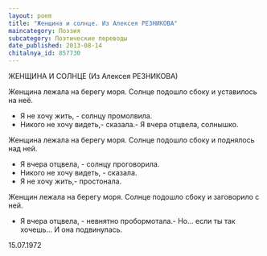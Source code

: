 ```yaml
---
layout: poem
title: "Женщина и солнце. Из Алексея РЕЗНИКОВА"
maincategory: Поэзия
subcategory: Поэтические переводы
date_published: 2013-08-14
chitalnya_id: 857730
---
```




ЖЕНЩИНА И СОЛНЦЕ
(Из Алексея РЕЗНИКОВА)

Женщина лежала на берегу моря.
Солнце подошло сбоку и уставилось на неё.

- Я не хочу жить, - солнцу промолвила.
- Никого не хочу видеть,- сказала.-
Я вчера отцвела, солнышко.

Женщина лежала на берегу моря.
Солнце подошло сбоку и поднялось над ней.

- Я вчера отцвела, - солнцу проговорила.
- Никого не хочу видеть, - сказала.
- Я не хочу жить,- простонала.

Женщин лежала на берегу моря.
Солнце подошло сбоку и заговорило с ней.

- Я вчера отцвела, - невнятно пробормотала.-
Но... если ты так хочешь...
И она подвинулась.

15.07.1972






